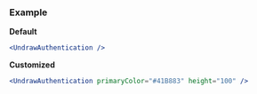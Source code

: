 ### Example

**Default**
```jsx
<UndrawAuthentication />
```

**Customized**
```jsx
<UndrawAuthentication primaryColor="#41B883" height="100" />
```
